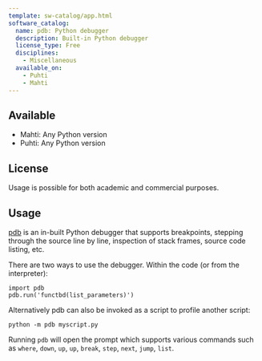 ```yaml
---
template: sw-catalog/app.html
software_catalog:
  name: pdb: Python debugger
  description: Built-in Python debugger
  license_type: Free
  disciplines:
    - Miscellaneous
  available_on:
    - Puhti
    - Mahti
---
```


## Available

- Mahti: Any Python version
- Puhti: Any Python version

## License

Usage is possible for both academic and commercial purposes.

## Usage

[pdb](https://docs.python.org/3/library/pdb.html) is an in-built Python
debugger that supports breakpoints, stepping through the source line by line,
inspection of stack frames, source code listing, etc.

There are two ways to use the debugger. Within the code (or from the
interpreter):

```
import pdb
pdb.run('functbd(list_parameters)')
```

Alternatively pdb can also be invoked as a script to profile another script:

```
python -m pdb myscript.py
```

Running `pdb` will open the prompt which supports various commands such as
`where`, `down`, `up`, `up`, `break`, `step`, `next`, `jump`, `list`.
